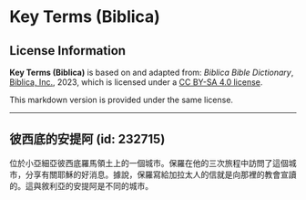 # Key Terms (Biblica)

## License Information

**Key Terms (Biblica)** is based on and adapted from: _Biblica Bible Dictionary_, [Biblica, Inc.](https://www.biblica.com/), 2023, which is licensed under a [CC BY-SA 4.0 license](https://creativecommons.org/licenses/by-sa/4.0/legalcode.en).

This markdown version is provided under the same license.



--------------------------------

## 彼西底的安提阿 (id: 232715)

位於小亞細亞彼西底羅馬領土上的一個城市。保羅在他的三次旅程中訪問了這個城市，分享有關耶穌的好消息。據說，保羅寫給加拉太人的信就是向那裡的教會宣讀的。這與敘利亞的安提阿是不同的城市。


